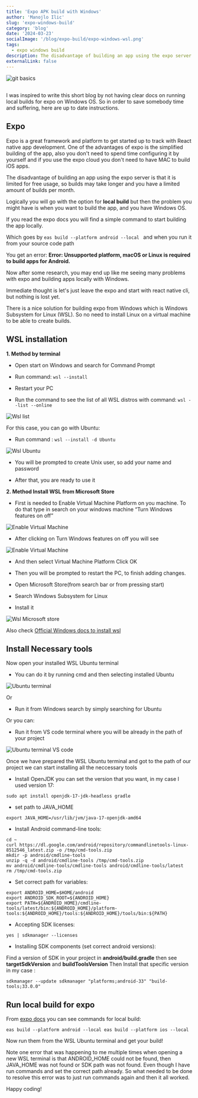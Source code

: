 ```yaml
---
title: 'Expo APK build with Windows'
author: 'Manojlo Ilic'
slug: 'expo-windows-build'
category: 'blog'
date: '2024-03-23'
socialImage: '/blog/expo-build/expo-windows-wsl.png'
tags:
  - expo windows build
description: The disadvantage of building an app using the expo server is that it is limited for free usage, so builds may take longer and you have a limited amount of builds per month. Logically you will go with the option for local APK build but then the problem you might have is when you want to build the app, and you have Windows OS.
externalLink: false
---
```


![git basics](/blog/expo-build/expo-windows-wsl.png)

##

I was inspired to write this short blog by not having clear docs on running local builds for expo on Windows OS. So in order to save somebody time and suffering, here are up to date instructions.

## Expo

Expo is a great framework and platform to get started up to track with React native app development. One of the advantages of expo is the simplified building of the app, also you don't need to spend time configuring it by yourself and if you use the expo cloud you don't need to have MAC to build iOS apps.

The disadvantage of building an app using the expo server is that it is limited for free usage, so builds may take longer and you have a limited amount of builds per month.

Logically you will go with the option for **local build** but then the problem you might have is when you want to build the app, and you have Windows OS.

If you read the expo docs you will find a simple command to start building the app locally.

Which goes by `eas build --platform android --local ` and when you run it from your source code path

You get an error: **Error: Unsupported platform, macOS or Linux is required to build apps for Android.**

Now after some research, you may end up like me seeing many problems with expo and building apps locally with Windows.

Immediate thought is let's just leave the expo and start with react native cli, but nothing is lost yet.

There is a nice solution for building expo from Windows which is Windows Subsystem for Linux (WSL). So no need to install Linux on a virtual machine to be able to create builds.

## WSL installation

**1. Method by terminal**

- Open start on Windows and search for Command Prompt

- Run command:
  `wsl --install`

- Restart your PC

- Run the command to see the list of all WSL distros with command:
  `wsl --list --online`

![Wsl list](/blog/expo-build/wsl-installation-4.png)

For this case, you can go with Ubuntu:

- Run command :
  `wsl --install -d Ubuntu`

![Wsl Ubuntu](/blog/expo-build/wsl-installation-3.png)

- You will be prompted to create Unix user, so add your name and password

- After that, you are ready to use it

**2. Method Install WSL from Microsoft Store**

- First is needed to Enable Virtual Machine Platform on you machine. To do that type in search on your windows machine “Turn Windows features on off”

![Enable Virtual Machine](/blog/expo-build/wsl-installation-1.png)

- After clicking on Turn Windows features on off you will see

![Enable Virtual Machine](/blog/expo-build/wsl-installation-2.png)

- And then select Virtual Machine Platform
  Click OK

- Then you will be prompted to restart the PC, to finish adding changes.

- Open Microsoft Store(from search bar or from pressing start)

- Search Windows Subsystem for Linux

- Install it

![Wsl Microsoft store](/blog/expo-build/wsl-store.png)

Also check [Official Windows docs to install wsl ](https://learn.microsoft.com/en-us/windows/wsl/install)

## Install Necessary tools

Now open your installed WSL Ubuntu terminal

- You can do it by running cmd and then selecting installed Ubuntu

![Ubuntu terminal](/blog/expo-build/tools-1.png)

Or

- Run it from Windows search by simply searching for Ubuntu

Or you can:

- Run it from VS code terminal where you will be already in the path of your project

![Ubuntu terminal VS code](/blog/expo-build/tools-2.png)

Once we have prepared the WSL Ubuntu terminal and got to the path of our project we can start installing all the neccessary tools

- Install OpenJDK you can set the version that you want, in my case I used version 17:

`sudo apt install openjdk-17-jdk-headless gradle`

- set path to JAVA_HOME

`export JAVA_HOME=/usr/lib/jvm/java-17-openjdk-amd64`

- Install Android command-line tools:

```
cd ~
curl https://dl.google.com/android/repository/commandlinetools-linux-8512546_latest.zip -o /tmp/cmd-tools.zip
mkdir -p android/cmdline-tools
unzip -q -d android/cmdline-tools /tmp/cmd-tools.zip
mv android/cmdline-tools/cmdline-tools android/cmdline-tools/latest
rm /tmp/cmd-tools.zip
```

- Set correct path for variables:

```
export ANDROID_HOME=$HOME/android
export ANDROID_SDK_ROOT=${ANDROID_HOME}
export PATH=${ANDROID_HOME}/cmdline-tools/latest/bin:${ANDROID_HOME}/platform-tools:${ANDROID_HOME}/tools:${ANDROID_HOME}/tools/bin:${PATH}

```

- Accepting SDK licenses:

`yes | sdkmanager --licenses`

- Installing SDK components (set correct android versions):

Find a version of SDK in your project in **android/build.gradle** then see **targetSdkVersion** and **buildToolsVersion**
Then Install that specific version in my case :

`sdkmanager --update sdkmanager "platforms;android-33" "build-tools;33.0.0" `

## Run local build for expo

From [expo docs](https://docs.expo.dev/build-reference/local-builds/) you can see commands for local build:

`eas build --platform android --local eas build --platform ios --local `

Now run them from the WSL Ubuntu terminal and get your build!

Note one error that was happening to me multiple times when opening a new WSL terminal is that ANDROID_HOME could not be found, then JAVA_HOME was not found or SDK path was not found. Even though I have run commands and set the correct path already. So what needed to be done to resolve this error was to just run commands again and then it all worked.

Happy coding!
